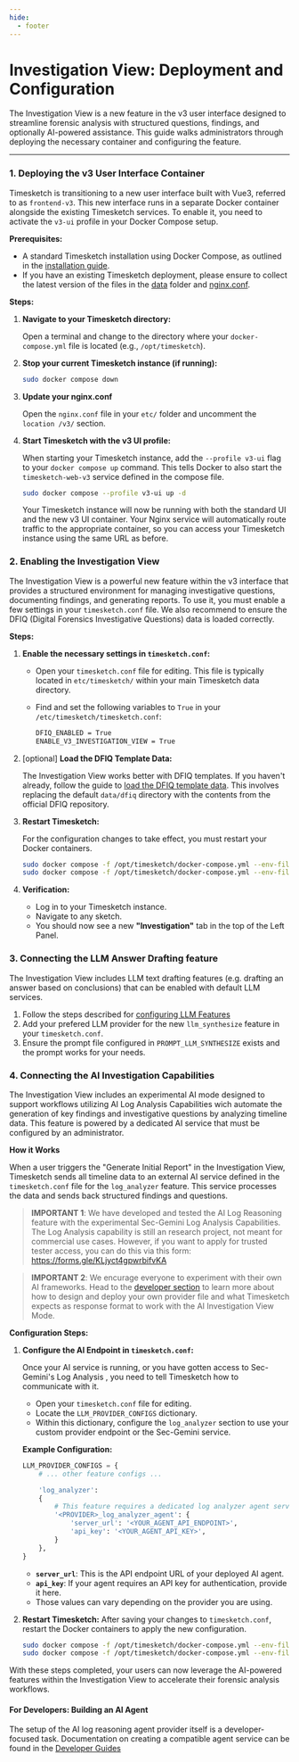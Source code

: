 ```yaml
---
hide:
  - footer
---
```

# Investigation View: Deployment and Configuration

The Investigation View is a new feature in the v3 user interface designed to
streamline forensic analysis with structured questions, findings, and optionally
AI-powered assistance. This guide walks administrators through deploying the
necessary container and configuring the feature.

---

### 1. Deploying the v3 User Interface Container

Timesketch is transitioning to a new user interface built with Vue3, referred to
as `frontend-v3`. This new interface runs in a separate Docker container
alongside the existing Timesketch services. To enable it, you need to activate
the `v3-ui` profile in your Docker Compose setup.

**Prerequisites:**

*   A standard Timesketch installation using Docker Compose, as outlined in the
    [installation guide](/guides/admin/install/).
*   If you have an existing Timesketch deployment, please ensure to collect the
    latest version of the files in the [data](https://github.com/google/timesketch/tree/master/data)
    folder and [nginx.conf](https://github.com/google/timesketch/blob/master/contrib/nginx.conf).

**Steps:**

1.  **Navigate to your Timesketch directory:**

    Open a terminal and change to the directory where your `docker-compose.yml`
    file is located (e.g., `/opt/timesketch`).

1.  **Stop your current Timesketch instance (if running):**

    ```bash
    sudo docker compose down
    ```

1. **Update your nginx.conf**

   Open the `nginx.conf` file in your `etc/` folder and uncomment the
   `location /v3/` section.

1.  **Start Timesketch with the v3 UI profile:**

    When starting your Timesketch instance, add the `--profile v3-ui` flag to
    your `docker compose up` command. This tells Docker to also start the
    `timesketch-web-v3` service defined in the compose file.

    ```bash
    sudo docker compose --profile v3-ui up -d
    ```

    Your Timesketch instance will now be running with both the standard UI and
    the new v3 UI container. Your Nginx service will automatically route traffic
    to the appropriate container, so you can access your Timesketch instance
    using the same URL as before.

### 2. Enabling the Investigation View

The Investigation View is a powerful new feature within the v3 interface that
provides a structured environment for managing investigative questions,
documenting findings, and generating reports. To use it, you must enable a few
settings in your `timesketch.conf` file. We also recommend to ensure the DFIQ
(Digital Forensics Investigative Questions) data is loaded correctly.

**Steps:**

1.  **Enable the necessary settings in `timesketch.conf`:**

    *   Open your `timesketch.conf` file for editing. This file is typically
        located in `etc/timesketch/` within your main Timesketch data directory.
    *   Find and set the following variables to `True` in your `/etc/timesketch/timesketch.conf`:
  
        ```bash
        DFIQ_ENABLED = True
        ENABLE_V3_INVESTIGATION_VIEW = True
        ```

1.  [optional] **Load the DFIQ Template Data:**

    The Investigation View works better with DFIQ templates. If you haven't
    already, follow the guide to [load the DFIQ template data](https://timesketch.org/guides/admin/load-dfiq/).
    This involves replacing the default `data/dfiq` directory with the contents
    from the official DFIQ repository.

3.  **Restart Timesketch:**

    For the configuration changes to take effect, you must restart your Docker
    containers.

    ```bash
    sudo docker compose -f /opt/timesketch/docker-compose.yml --env-file /opt/timesketch/config.env down
    sudo docker compose -f /opt/timesketch/docker-compose.yml --env-file /opt/timesketch/config.env --profile v3-ui up -d
    ```

4.  **Verification:**

    *   Log in to your Timesketch instance.
    *   Navigate to any sketch.
    *   You should now see a new **"Investigation"** tab in the top of the Left Panel.

### 3. Connecting the LLM Answer Drafting feature


The Investigation View includes LLM text drafting features (e.g. drafting an
answer based on conclusions) that can be enabled with default LLM services.

1. Follow the steps described for [configuring LLM Features](/guides/admin/llm-features/)
2. Add your prefered LLM provider for the new `llm_synthesize` feature in your `timesketch.conf`.
3. Ensure the prompt file configured in `PROMPT_LLM_SYNTHESIZE` exists and the
   prompt works for your needs.

### 4. Connecting the AI Investigation Capabilities 

The Investigation View includes an experimental AI mode designed to support workflows
utilizing AI Log Analysis Capabilities wich automate the generation of key findings
and investigative questions by analyzing timeline data. This feature is powered
by a dedicated AI service that must be configured by an administrator.

**How it Works**

When a user triggers the "Generate Initial Report" in the Investigation View,
Timesketch sends all timeline data to an external AI service defined in the
`timesketch.conf` file for the `log_analyzer` feature. This service processes
the data and sends back structured findings and questions.

> **IMPORTANT 1**: We have developed and tested the AI Log Reasoning feature with
> the experimental Sec-Gemini Log Analysis Capabilities. The Log Analysis capability is
> still an research project, not meant for commercial use cases.
> However, if you want to apply for trusted tester access, you can do this via this
> form: https://forms.gle/KLjyct4gpwrbifvKA

> **IMPORTANT 2**: We encurage everyone to experiment with their own AI
> frameworks. Head to the [developer section](/developers/log-analyzer-agent/)
> to learn more about how to design and deploy your own provider file and what
> Timesketch expects as response format to work with the AI Investigation View Mode.

**Configuration Steps:**

1.  **Configure the AI Endpoint in `timesketch.conf`:**

    Once your AI service is running, or you have gotten access to Sec-Gemini's
    Log Analysis , you need to tell Timesketch how to communicate with it.
    *   Open your `timesketch.conf` file for editing.
    *   Locate the `LLM_PROVIDER_CONFIGS` dictionary.
    *   Within this dictionary, configure the `log_analyzer` section to use your
        custom provider endpoint or the Sec-Gemini service.

    **Example Configuration:**

    ```python
    LLM_PROVIDER_CONFIGS = {
        # ... other feature configs ...

        'log_analyzer':
        {
            # This feature requires a dedicated log analyzer agent service.
            '<PROVIDER>_log_analyzer_agent': {
                'server_url': '<YOUR_AGENT_API_ENDPOINT>',
                'api_key': '<YOUR_AGENT_API_KEY>',
            }
        },
    }
    ```

    *   **`server_url`**: This is the API endpoint URL of your deployed AI agent.
    *   **`api_key`**: If your agent requires an API key for authentication, provide it here.
    *   Those values can vary depending on the provider you are using.

3.  **Restart Timesketch:**
    After saving your changes to `timesketch.conf`, restart the Docker containers
    to apply the new configuration.

    ```bash
    sudo docker compose -f /opt/timesketch/docker-compose.yml --env-file /opt/timesketch/config.env down
    sudo docker compose -f /opt/timesketch/docker-compose.yml --env-file /opt/timesketch/config.env --profile v3-ui up -d
    ```

With these steps completed, your users can now leverage the AI-powered features
within the Investigation View to accelerate their forensic analysis workflows.

#### For Developers: Building an AI Agent

The setup of the AI log reasoning agent provider itself is a developer-focused task.
Documentation on creating a compatible agent service can be found in the
[Developer Guides](/developers/log-analyzer-agent/)
